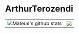 # ArthurTerozendi
 
<table style="rules:none">
<tr>
<td>
 
 <img alt="Mateus's github stats" src="https://github-readme-stats.vercel.app/api?username=ArthurTerozendi&hide_border=true&show_icons=true&theme=vue&locale=en"/>

</td>

<td>

<img align="center" src="https://github-readme-stats.vercel.app/api/top-langs/?username=ArthurTerozendi&layout=compact&theme=vue&hide_border=true"/>

</td>
</tr>
</table>
